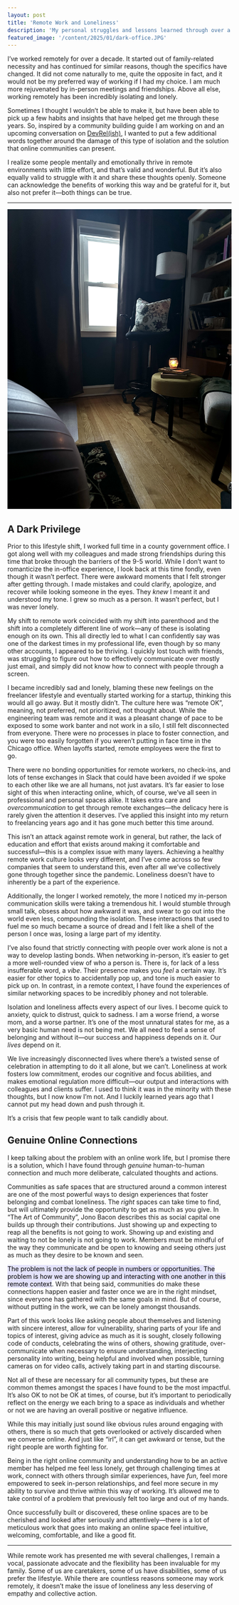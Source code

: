 ```yaml
---
layout: post
title: 'Remote Work and Loneliness'
description: 'My personal struggles and lessons learned through over a decade of working in isolation.'
featured_image: '/content/2025/01/dark-office.JPG'
---
```

I’ve worked remotely for over a decade. It started out of family-related necessity and has continued for similar reasons, though the specifics have changed. It did not come naturally to me, quite the opposite in fact, and it would not be my preferred way of working if I had my choice. I am much more rejuvenated by in-person meetings and friendships. Above all else, working remotely has been incredibly isolating and lonely.

Sometimes I thought I wouldn’t be able to make it, but have been able to pick up a few habits and insights that have helped get me through these years. So, inspired by a community building guide I am working on and an upcoming conversation on [DevRel(ish)](https://cfe.dev/talkshow/devrelish/), I wanted to put a few additional words together around the damage of this type of isolation and the solution that online communities can present.

I realize some people mentally and emotionally thrive in remote environments with little effort, and that’s valid and wonderful. But it’s also equally valid to struggle with it and share these thoughts openly. Someone can acknowledge the benefits of working this way and be grateful for it, but also not prefer it—both things can be true.

<hr />

<img src="/content/2025/01/dark-office.JPG">

## A Dark Privilege

Prior to this lifestyle shift, I worked full time in a county government office. I got along well with my colleagues and made strong friendships during this time that broke through the barriers of the 9-5 world. While I don’t want to romanticize the in-office experience, I look back at this time fondly, even though it wasn’t perfect. There were awkward moments that I felt stronger after getting through. I made mistakes and could clarify, apologize, and recover while looking someone in the eyes. They *knew* I meant it and understood my tone. I grew so much as a person. It wasn’t perfect, but I was never lonely.

My shift to remote work coincided with my shift into parenthood and the shift into a completely different line of work—any of these is isolating enough on its own. This all directly led to what I can confidently say was one of the darkest times in my professional life, even though by so many other accounts, I appeared to be thriving. I quickly lost touch with friends, was struggling to figure out how to effectively communicate over mostly just email, and simply did not know how to connect with people through a screen.

I became incredibly sad and lonely, blaming these new feelings on the freelancer lifestyle and eventually started working for a startup, thinking this would all go away. But it mostly didn’t. The culture here was “remote OK”, meaning, not preferred, not prioritized, not thought about. While the engineering team was remote and it was a pleasant change of pace to be exposed to some work banter and not work in a silo, I still felt disconnected from everyone. There were no processes in place to foster connection, and you were too easily forgotten if you weren’t putting in face time in the Chicago office. When layoffs started, remote employees were the first to go.  

There were no bonding opportunities for remote workers, no check-ins, and lots of tense exchanges in Slack that could have been avoided if we spoke to each other like we are all humans, not just avatars. It’s far easier to lose sight of this when interacting online, which, of course, we’ve all seen in professional and personal spaces alike. It takes extra care and *overcommunication* to get through remote exchanges—the delicacy here is rarely given the attention it deserves. I’ve applied this insight into my return to freelancing years ago and it has gone much better this time around.

This isn’t an attack against remote work in general, but rather, the lack of education and effort that exists around making it comfortable and successful—this is a complex issue with many layers. Achieving a healthy remote work culture looks very different, and I’ve come across so few companies that seem to understand this, even after all we’ve collectively gone through together since the pandemic. Loneliness doesn’t have to inherently be a part of the experience.

Additionally, the longer I worked remotely, the more I noticed my in-person communication skills were taking a tremendous hit. I would stumble through small talk, obsess about how awkward it was, and swear to go out into the world even less, compounding the isolation. These interactions that used to fuel me so much became a source of dread and I felt like a shell of the person I once was, losing a large part of my identity.

I’ve also found that strictly connecting with people over work alone is not a way to develop lasting bonds. When networking in-person, it’s easier to get a more well-rounded view of who a person is. There is, for lack of a less insufferable word, a *vibe*. Their presence makes you *feel* a certain way. It’s easier for other topics to accidentally pop up, and tone is much easier to pick up on. In contrast, in a remote context, I have found the experiences of similar networking spaces to be incredibly phoney and not tolerable.

Isolation and loneliness affects every aspect of our lives. I become quick to anxiety, quick to distrust, quick to sadness. I am a worse friend, a worse mom, and a worse partner. It’s one of the most unnatural states for me, as a very basic human need is not being met. We all need to feel a sense of belonging and without it—our success and happiness depends on it. Our *lives* depend on it.

We live increasingly disconnected lives where there’s a twisted sense of celebration in attempting to do it all alone, but we can’t. Loneliness at work fosters low commitment, erodes our cognitive and focus abilities, and makes emotional regulation more difficult—our output and interactions with colleagues and clients suffer. I used to think it was in the minority with these thoughts, but I now know I’m not. And I luckily learned years ago that I cannot put my head down and push through it.

It’s a crisis that few people want to talk candidly about.

## Genuine Online Connections

I keep talking about the problem with an online work life, but I promise there is a solution, which I have found through *genuine* human-to-human connection and much more deliberate, calculated thoughts and actions.

Communities as safe spaces that are structured around a common interest are one of the most powerful ways to design experiences that foster belonging and combat loneliness. The *right* spaces can take time to find, but will ultimately provide the opportunity to get as much as you give. In “The Art of Community”, Jono Bacon describes this as social capital one builds up through their contributions. Just showing up and expecting to reap all the benefits is not going to work. Showing up and existing and waiting to not be lonely is not going to work. Members must be mindful of the way they communicate and be open to knowing and seeing others just as much as they desire to be known and seen.

<mark style="background: #E4E3FC;">The problem is not the lack of people in numbers or opportunities. The problem is how we are showing up and interacting with one another in this remote context</mark>. With that being said, communities do make these connections happen easier and faster once we are in the right mindset, since everyone has gathered with the same goals in mind. But of course, without putting in the work, we can be lonely amongst thousands.

Part of this work looks like asking people about themselves and listening with sincere interest, allow for vulnerability, sharing parts of your life and topics of interest, giving advice as much as it is sought, closely following code of conducts, celebrating the wins of others, showing gratitude, over-communicate when necessary to ensure understanding, interjecting personality into writing, being helpful and involved when possible, turning cameras on for video calls, actively taking part in and starting discourse. 

Not all of these are necessary for all community types, but these are common themes amongst the spaces I have found to be the most impactful. It’s also OK to not be OK at times, of course, but it’s important to periodically reflect on the energy we each bring to a space as individuals and whether or not we are having an overall positive or negative influence.

While this may initially just sound like obvious rules around engaging with others, there is so much that gets overlooked or actively discarded when we converse online. And just like “irl”, it can get awkward or tense, but the right people are worth fighting for.

Being in the right online community and understanding how to be an active member has helped me feel less lonely, get through challenging times at work, connect with others through similar experiences, have *fun*, feel more empowered to seek in-person relationships, and feel more secure in my ability to survive and thrive within this way of working. It’s allowed me to take control of a problem that previously felt too large and out of my hands.

Once successfully built or discovered, these online spaces are to be cherished and looked after seriously and attentively—there is a lot of meticulous work that goes into making an online space feel intuitive, welcoming, comfortable, and like a good fit.

<hr />

While remote work has presented me with several challenges, I remain a vocal, passionate advocate and the flexibility has been invaluable for my family. Some of us are caretakers, some of us have disabilities, some of us prefer the lifestyle. While there are countless reasons someone may work remotely, it doesn’t make the issue of loneliness any less deserving of empathy and collective action.
